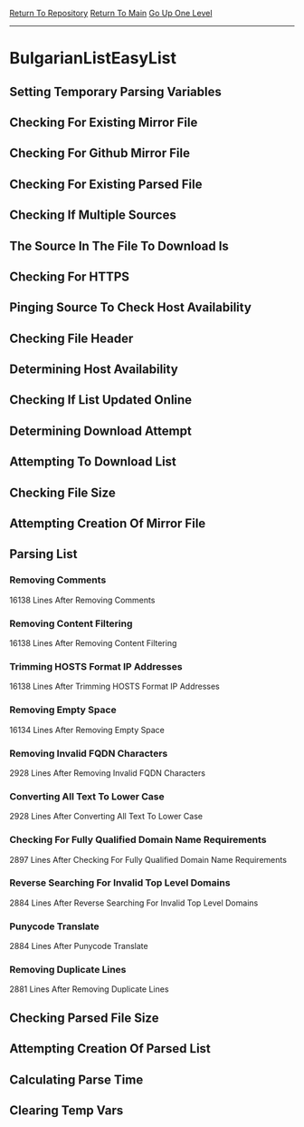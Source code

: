 [Return To Repository](https://github.com/bast69/piholeparser/)
[Return To Main](https://github.com/bast69/piholeparser/blob/master/RecentRunLogs/Mainlog.md)
[Go Up One Level](https://github.com/bast69/piholeparser/blob/master/RecentRunLogs/TopLevelScripts/30-Processing-External-Blacklists.md)
____________________________________
# BulgarianListEasyList
## Setting Temporary Parsing Variables
## Checking For Existing Mirror File
## Checking For Github Mirror File
## Checking For Existing Parsed File
## Checking If Multiple Sources
## The Source In The File To Download Is
## Checking For HTTPS
## Pinging Source To Check Host Availability
## Checking File Header
## Determining Host Availability
## Checking If List Updated Online
## Determining Download Attempt
## Attempting To Download List
## Checking File Size
## Attempting Creation Of Mirror File
## Parsing List
### Removing Comments
16138 Lines After Removing Comments
### Removing Content Filtering
16138 Lines After Removing Content Filtering
### Trimming HOSTS Format IP Addresses
16138 Lines After Trimming HOSTS Format IP Addresses
### Removing Empty Space
16134 Lines After Removing Empty Space
### Removing Invalid FQDN Characters
2928 Lines After Removing Invalid FQDN Characters
### Converting All Text To Lower Case
2928 Lines After Converting All Text To Lower Case
### Checking For Fully Qualified Domain Name Requirements
2897 Lines After Checking For Fully Qualified Domain Name Requirements
### Reverse Searching For Invalid Top Level Domains
2884 Lines After Reverse Searching For Invalid Top Level Domains
### Punycode Translate
2884 Lines After Punycode Translate
### Removing Duplicate Lines
2881 Lines After Removing Duplicate Lines
## Checking Parsed File Size
## Attempting Creation Of Parsed List
## Calculating Parse Time
## Clearing Temp Vars
